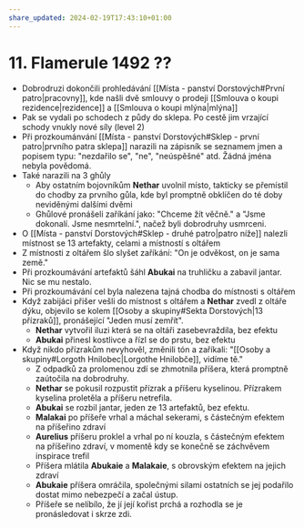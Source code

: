 ```yaml
---
share_updated: 2024-02-19T17:43:10+01:00
---
```

# 11. Flamerule 1492 ??
- Dobrodruzi dokončili prohledávání [[Místa - panství Dorstových#První patro|pracovny]], kde našli dvě smlouvy o prodeji [[Smlouva o koupi rezidence|rezidence]] a [[Smlouva o koupi mlýna|mlýna]]
- Pak se vydali po schodech z půdy do sklepa. Po cestě jim vrzající schody vnukly nové síly (level 2)
- Při prozkoumánvání [[Místa - panství Dorstových#Sklep - první patro|prvního patra sklepa]] narazili na zápisník se seznamem jmen a popisem typu: "nezdařilo se", "ne", "neúspěšné" atd. Žádná jména nebyla povědomá.
- Také narazili na 3 ghůly
	- Aby ostatním bojovníkům **Nethar** uvolnil místo, takticky se přemístil do chodby za prvního gůla, kde byl promptně obklíčen do té doby neviděnými dalšími dvěmi
	- Ghůlové pronášeli zaříkání jako: "Chceme žít věčně." a "Jsme dokonalí. Jsme nesmrtelní.", načež byli dobrodruhy usmrceni.
- O [[Místa - panství Dorstových#Sklep - druhé patro|patro níže]] nalezli místnost se 13 artefakty, celami a místností s oltářem
- Z místnosti z oltářem šlo slyšet zaříkání: "On je odvěkost, on je sama země."
- Při prozkoumávání artefaktů šáhl **Abukai** na truhličku a zabavil jantar. Nic se mu nestalo.
- Při prozkoumávání cel byla nalezena tajná chodba do místnosti s oltářem
- Když zabijáci přišer vešli do místnost s oltářem a **Nethar** zvedl z oltáře dýku, objevilo se kolem [[Osoby a skupiny#Sekta Dorstových|13 přízraků]], pronášející "Jeden musí zemřít".
	- **Nethar** vytvořil iluzi která se na oltáři zasebevraždila, bez efektu
	- **Abukai** přinesl kostlivce a řízl se do prstu, bez efektu
- Když nikdo přízrakům nevyhověl, změnili tón a zaříkali: "[[Osoby a skupiny#Lorgoth Hnilobec|Lorgothe Hnilobče]], vidíme tě."
	- Z odpadků za prolomenou zdí se zhmotnila příšera, která promptně zaútočila na dobrodruhy.
	- **Nethar** se pokusil rozpustit přízrak a příšeru kyselinou. Přízrakem kyselina proletěla a příšeru netrefila.
	- **Abukai** se rozbil jantar, jeden ze 13 artefaktů, bez efektu.
	- **Malakai** po příšeře vrhal a máchal sekerami, s částečným efektem na příšeřino zdraví
	- **Aurelius** příšeru proklel a vrhal po ní kouzla, s částečným efektem na příšeřino zdraví, v momentě kdy se konečně se záchvěvem inspirace trefil
	- Příšera mlátila **Abukaie** a **Malakaie**, s obrovským efektem na jejich zdraví
	- **Abukaie** příšera omráčila, společnými silami ostatních se jej podařilo dostat mimo nebezpečí a začal ústup. 
	- Příšeře se nelíbílo, že jí její kořist prchá a rozhodla se je pronásledovat i skrze zdi.